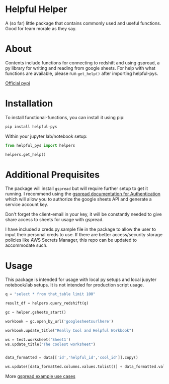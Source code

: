 # Helpful Helper
A (so far) little package that contains commonly used and useful functions. Good for team morale as they say.

# About
Contents include functions for connecting to redshift and using gspread, a py library for writing and reading from google sheets. For help with what functions are available, please run `get_help()` after importing helpful-pys.

[Official pypi](https://pypi.org/project/helpful-pys/)

# Installation
To install functional-functions, you can install it using pip:
````python
pip install helpful-pys
````

Within your jupyter lab/notebook setup:
````python
from helpful_pys import helpers

helpers.get_help()
````

# Additional Prequisites
The package will install `gspread` but will require further setup to get it running. I recommend using the [gspread documentation for Authentication](https://docs.gspread.org/en/v6.1.3/oauth2.html) which will allow you to authorize the google sheets API and generate a service account key.

Don't forget the client-email in your key, it will be constantly needed to give share access to sheets for usage with gspread.

I have included a creds.py.sample file in the package to allow the user to input their personal creds to use. If there are better access/security storage policies like AWS Secrets Manager, this repo can be updated to accommodate such.

# Usage
This package is intended for usage with local py setups and local jupyter notebook/lab setups. It is not intended for production script usage.

````python
q = "select * from that_table limit 100"

result_df = helpers.query_redshift(q)
````

````python
gc = helper.gsheets_start()

workbook = gc.open_by_url('googlesheetsurlhere')

workbook.update_title("Really Cool and Helpful Workbook")

ws = test.worksheet('Sheet1')
ws.update_title("The coolest worksheet")


data_formatted = data[['id','helpful_id','cool_id']].copy()

ws.update([data_formatted.columns.values.tolist()] + data_formatted.values.tolist())
````

More [gspread example use cases](https://docs.gspread.org/en/v6.1.3/user-guide.html)
